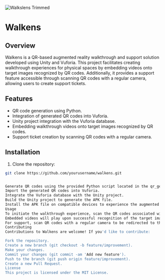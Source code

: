 
![Walkslens Trimmed](https://github.com/adyujjwal/WalkLens/assets/39118679/cd8bda8c-81d8-414b-8af7-8907668f917d)

# Walkens

## Overview
Walkens is a QR-based augmented reality walkthrough and support solution developed using Unity and Vuforia. This project facilitates creating walkthrough experiences for physical spaces by embedding videos onto target images recognized by QR codes. Additionally, it provides a support feature accessible through scanning QR codes with a regular camera, allowing users to create support tickets.

## Features
- QR code generation using Python.
- Integration of generated QR codes into Vuforia.
- Unity project integration with the Vuforia database.
- Embedding walkthrough videos onto target images recognized by QR codes.
- Support ticket creation by scanning QR codes with a regular camera.

## Installation
1. Clone the repository:

```bash
git clone https://github.com/yourusername/walkens.git


Generate QR codes using the provided Python script located in the qr_generation directory.
Import the generated QR codes into Vuforia.
Integrate the Vuforia database with the Unity project.
Build the Unity project to generate the APK file.
Install the APK file on compatible devices to experience the augmented reality walkthrough and support solution.
Usage
To initiate the walkthrough experience, scan the QR codes associated with target images using the Walkens application.
Embedded videos will play upon successful recognition of the target images.
For support, scan QR codes with a regular camera to be redirected to the support page where users can create support tickets.
Contributing
Contributions to Walkens are welcome! If you'd like to contribute:

Fork the repository.
Create a new branch (git checkout -b feature/improvement).
Make your changes.
Commit your changes (git commit -am 'Add new feature').
Push to the branch (git push origin feature/improvement).
Create a new Pull Request.
License
This project is licensed under the MIT License.
